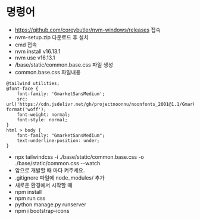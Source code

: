 # 명령어

- https://github.com/coreybutler/nvm-windows/releases 접속
- nvm-setup.zip 다운로드 후 설치
- cmd 접속
- nvm install v16.13.1
- nvm use v16.13.1
- /base/static/common.base.css 파일 생성
- common.base.css 파일내용

```
@tailwind utilities;
@font-face {
    font-family: 'GmarketSansMedium';
    src: url('https://cdn.jsdelivr.net/gh/projectnoonnu/noonfonts_2001@1.1/GmarketSansMedium.woff') format('woff');
    font-weight: normal;
    font-style: normal;
}
html > body {
    font-family: "GmarketSansMedium";
    text-underline-position: under;
}
```

- npx tailwindcss -i ./base/static/common.base.css -o ./base/static/common.css --watch
- 앞으로 개발할 때 마다 켜주세요.
- .gitignore 파일에 node_modules/ 추가
- 새로운 환경에서 시작할 때
- npm install
- npm run css
- python manage.py runserver
- npm i bootstrap-icons
